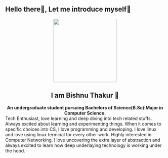 ## Hello there👋, Let me introduce myself😬
<div id="gif" align="center">
<img src="https://media.giphy.com/media/i1JHRZSXO9LZZDHqii/giphy.gif" width="200"/>

<h2>I am Bishnu Thakur 🤝</h2>
<b>An undergraduate student pursuing Bachelors of Science(B.Sc):Major in Computer Science.</b></br>
</div>
Tech Enthusiast, love learning and deep diving into tech related stuffs. Always excited about learning and experimenting things.
When it comes to specific choices into CS, I love programming and developing. I love linux and love using linux terminal for every other work. Highly interested in Computer Networking. I love uncovering the extra layer of abstraction and always excited to learn how deep underlaying technology is working under the hood.

<!--
**Bishnukt/bishnukt** is a ✨ _special_ ✨ repository because its `README.md` (this file) appears on your GitHub profile.
-->
<!-- Here are some ideas to get you started:

- 🔭 I’m currently working on ...
- 🌱 I’m currently learning ...
- 👯 I’m looking to collaborate on ...
- 🤔 I’m looking for help with ...
- 💬 Ask me about ...
- 📫 How to reach me: ...
- 😄 Pronouns: ...
- ⚡ Fun fact: ... -->
